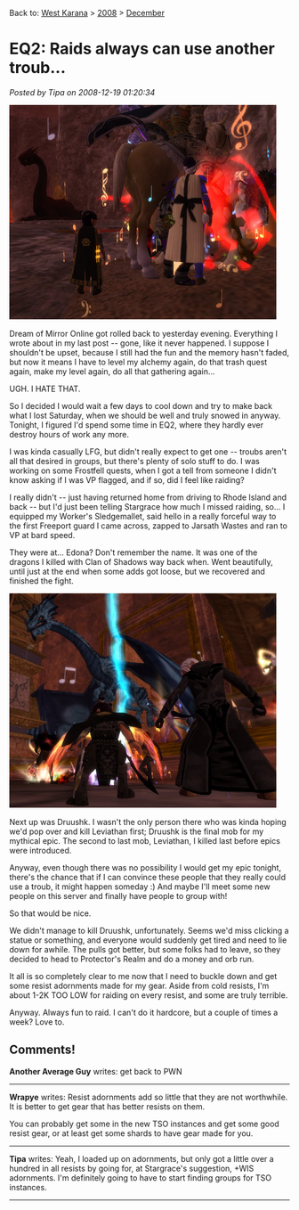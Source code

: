 Back to: [West Karana](/posts/westkarana.md) > [2008](/posts/2008/westkarana.md) > [December](./westkarana.md)
# EQ2: Raids always can use another troub...

*Posted by Tipa on 2008-12-19 01:20:34*

![](../../../uploads/2008/12/everquest2-2008-12-18-21-12-27-06.jpg "everquest2-2008-12-18-21-12-27-06")

Dream of Mirror Online got rolled back to yesterday evening. Everything I wrote about in my last post -- gone, like it never happened. I suppose I shouldn't be upset, because I still had the fun and the memory hasn't faded, but now it means I have to level my alchemy again, do that trash quest again, make my level again, do all that gathering again...

UGH. I HATE THAT.

So I decided I would wait a few days to cool down and try to make back what I lost Saturday, when we should be well and truly snowed in anyway. Tonight, I figured I'd spend some time in EQ2, where they hardly ever destroy hours of work any more.

I was kinda casually LFG, but didn't really expect to get one -- troubs aren't all that desired in groups, but there's plenty of solo stuff to do. I was working on some Frostfell quests, when I got a tell from someone I didn't know asking if I was VP flagged, and if so, did I feel like raiding?

I really didn't -- just having returned home from driving to Rhode Island and back -- but I'd just been telling Stargrace how much I missed raiding, so... I equipped my Worker's Sledgemallet, said hello in a really forceful way to the first Freeport guard I came across, zapped to Jarsath Wastes and ran to VP at bard speed.

They were at... Edona? Don't remember the name. It was one of the dragons I killed with Clan of Shadows way back when. Went beautifully, until just at the end when some adds got loose, but we recovered and finished the fight.

![](../../../uploads/2008/12/everquest2-2008-12-18-22-31-16-34.jpg "everquest2-2008-12-18-22-31-16-34")

Next up was Druushk. I wasn't the only person there who was kinda hoping we'd pop over and kill Leviathan first; Druushk is the final mob for my mythical epic. The second to last mob, Leviathan, I killed last before epics were introduced.

Anyway, even though there was no possibility I would get my epic tonight, there's the chance that if I can convince these people that they really could use a troub, it might happen someday :) And maybe I'll meet some new people on this server and finally have people to group with!

So that would be nice.

We didn't manage to kill Druushk, unfortunately. Seems we'd miss clicking a statue or something, and everyone would suddenly get tired and need to lie down for awhile. The pulls got better, but some folks had to leave, so they decided to head to Protector's Realm and do a money and orb run.

It all is so completely clear to me now that I need to buckle down and get some resist adornments made for my gear. Aside from cold resists, I'm about 1-2K TOO LOW for raiding on every resist, and some are truly terrible. 

Anyway. Always fun to raid. I can't do it hardcore, but a couple of times a week? Love to.

## Comments!

**Another Average Guy** writes: get back to PWN

---

**Wrapye** writes: Resist adornments add so little that they are not worthwhile. It is better to get gear that has better resists on them.

You can probably get some in the new TSO instances and get some good resist gear, or at least get some shards to have gear made for you.

---

**Tipa** writes: Yeah, I loaded up on adornments, but only got a little over a hundred in all resists by going for, at Stargrace's suggestion, +WIS adornments. I'm definitely going to have to start finding groups for TSO instances.

---

